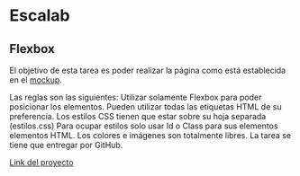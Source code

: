 # Escalab
## Flexbox

El objetivo de esta tarea es poder realizar la página como está establecida en el [mockup](assets/mockup.pdf).

Las reglas son las siguientes:
Utilizar solamente Flexbox para poder posicionar los elementos.
Pueden utilizar todas las etiquetas HTML de su preferencia.
Los estilos CSS tienen que estar sobre su hoja separada (estilos.css)
Para ocupar estilos solo usar Id o Class para sus elementos elementos HTML. 
Los colores e imágenes son totalmente libres.
La tarea se tiene que entregar por GitHub.

[Link del proyecto](https://arielarmijo.github.io/tarea-escalab/tarea-03)